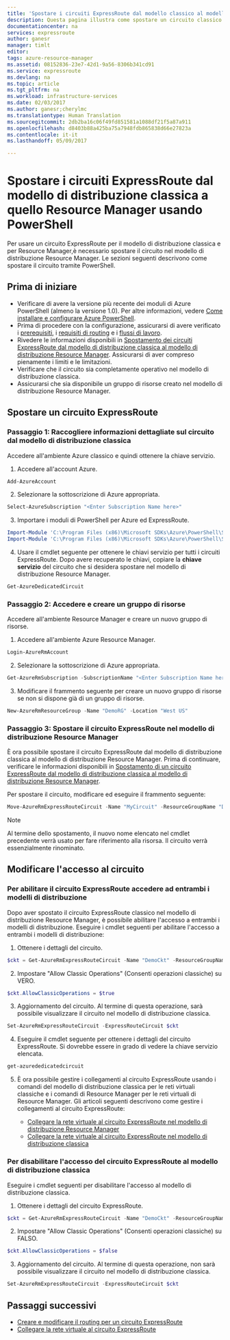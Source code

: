 ```yaml
---
title: 'Spostare i circuiti ExpressRoute dal modello classico al modello Resource Manager: PowerShell: Azure | Microsoft Docs'
description: Questa pagina illustra come spostare un circuito classico nel modello di distribuzione Resource Manager usando PowerShell.
documentationcenter: na
services: expressroute
author: ganesr
manager: timlt
editor: 
tags: azure-resource-manager
ms.assetid: 08152836-23e7-42d1-9a56-8306b341cd91
ms.service: expressroute
ms.devlang: na
ms.topic: article
ms.tgt_pltfrm: na
ms.workload: infrastructure-services
ms.date: 02/03/2017
ms.author: ganesr;cherylmc
ms.translationtype: Human Translation
ms.sourcegitcommit: 2db2ba16c06f49fd851581a1088df21f5a87a911
ms.openlocfilehash: d8403b88a425ba75a7948fdb865838d66e27823a
ms.contentlocale: it-it
ms.lasthandoff: 05/09/2017

---
```

# <a name="move-expressroute-circuits-from-the-classic-to-the-resource-manager-deployment-model-using-powershell"></a>Spostare i circuiti ExpressRoute dal modello di distribuzione classica a quello Resource Manager usando PowerShell

Per usare un circuito ExpressRoute per il modello di distribuzione classica e per Resource Manager,è necessario spostare il circuito nel modello di distribuzione Resource Manager. Le sezioni seguenti descrivono come spostare il circuito tramite PowerShell.

## <a name="before-you-begin"></a>Prima di iniziare

* Verificare di avere la versione più recente dei moduli di Azure PowerShell (almeno la versione 1.0). Per altre informazioni, vedere [Come installare e configurare Azure PowerShell](/powershell/azure/overview).
* Prima di procedere con la configurazione, assicurarsi di avere verificato i [prerequisiti](expressroute-prerequisites.md), i [requisiti di routing](expressroute-routing.md) e i [flussi di lavoro](expressroute-workflows.md).
* Rivedere le informazioni disponibili in [Spostamento dei circuiti ExpressRoute dal modello di distribuzione classica al modello di distribuzione Resource Manager](expressroute-move.md). Assicurarsi di aver compreso pienamente i limiti e le limitazioni.
* Verificare che il circuito sia completamente operativo nel modello di distribuzione classica.
* Assicurarsi che sia disponibile un gruppo di risorse creato nel modello di distribuzione Resource Manager.

## <a name="move-an-expressroute-circuit"></a>Spostare un circuito ExpressRoute

### <a name="step-1-gather-circuit-details-from-the-classic-deployment-model"></a>Passaggio 1: Raccogliere informazioni dettagliate sul circuito dal modello di distribuzione classica

Accedere all'ambiente Azure classico e quindi ottenere la chiave servizio.

1. Accedere all'account Azure.

  ```powershell
  Add-AzureAccount
  ```

2. Selezionare la sottoscrizione di Azure appropriata.

  ```powershell
  Select-AzureSubscription "<Enter Subscription Name here>"
  ```

3. Importare i moduli di PowerShell per Azure ed ExpressRoute.

  ```powershell
  Import-Module 'C:\Program Files (x86)\Microsoft SDKs\Azure\PowerShell\ServiceManagement\Azure\Azure.psd1'
  Import-Module 'C:\Program Files (x86)\Microsoft SDKs\Azure\PowerShell\ServiceManagement\Azure\ExpressRoute\ExpressRoute.psd1'
  ```

4. Usare il cmdlet seguente per ottenere le chiavi servizio per tutti i circuiti ExpressRoute. Dopo avere recuperato le chiavi, copiare la **chiave servizio** del circuito che si desidera spostare nel modello di distribuzione Resource Manager.

  ```powershell
  Get-AzureDedicatedCircuit
  ```

### <a name="step-2-sign-in-and-create-a-resource-group"></a>Passaggio 2: Accedere e creare un gruppo di risorse

Accedere all'ambiente Resource Manager e creare un nuovo gruppo di risorse.

1. Accedere all'ambiente Azure Resource Manager.

  ```powershell
  Login-AzureRmAccount
  ```

2. Selezionare la sottoscrizione di Azure appropriata.

  ```powershell
  Get-AzureRmSubscription -SubscriptionName "<Enter Subscription Name here>" | Select-AzureRmSubscription
  ```

3. Modificare il frammento seguente per creare un nuovo gruppo di risorse se non si dispone già di un gruppo di risorse.

  ```powershell
  New-AzureRmResourceGroup -Name "DemoRG" -Location "West US"
  ```

### <a name="step-3-move-the-expressroute-circuit-to-the-resource-manager-deployment-model"></a>Passaggio 3: Spostare il circuito ExpressRoute nel modello di distribuzione Resource Manager

È ora possibile spostare il circuito ExpressRoute dal modello di distribuzione classica al modello di distribuzione Resource Manager. Prima di continuare, verificare le informazioni disponibili in [Spostamento di un circuito ExpressRoute dal modello di distribuzione classica al modello di distribuzione Resource Manager](expressroute-move.md).

Per spostare il circuito, modificare ed eseguire il frammento seguente:

```powershell
Move-AzureRmExpressRouteCircuit -Name "MyCircuit" -ResourceGroupName "DemoRG" -Location "West US" -ServiceKey "<Service-key>"
```

> [!NOTE]
> Al termine dello spostamento, il nuovo nome elencato nel cmdlet precedente verrà usato per fare riferimento alla risorsa. Il circuito verrà essenzialmente rinominato.
> 

## <a name="modify-circuit-access"></a>Modificare l'accesso al circuito

### <a name="to-enable-expressroute-circuit-access-for-both-deployment-models"></a>Per abilitare il circuito ExpressRoute accedere ad entrambi i modelli di distribuzione

Dopo aver spostato il circuito ExpressRoute classico nel modello di distribuzione Resource Manager, è possibile abilitare l'accesso a entrambi i modelli di distribuzione. Eseguire i cmdlet seguenti per abilitare l'accesso a entrambi i modelli di distribuzione:

1. Ottenere i dettagli del circuito.

  ```powershell
  $ckt = Get-AzureRmExpressRouteCircuit -Name "DemoCkt" -ResourceGroupName "DemoRG"
  ```

2. Impostare "Allow Classic Operations" (Consenti operazioni classiche) su VERO.

  ```powershell
  $ckt.AllowClassicOperations = $true
  ```

3. Aggiornamento del circuito. Al termine di questa operazione, sarà possibile visualizzare il circuito nel modello di distribuzione classica.

  ```powershell
  Set-AzureRmExpressRouteCircuit -ExpressRouteCircuit $ckt
  ```

4. Eseguire il cmdlet seguente per ottenere i dettagli del circuito ExpressRoute. Si dovrebbe essere in grado di vedere la chiave servizio elencata.

  ```powershell
  get-azurededicatedcircuit
  ```

5. È ora possibile gestire i collegamenti al circuito ExpressRoute usando i comandi del modello di distribuzione classica per le reti virtuali classiche e i comandi di Resource Manager per le reti virtuali di Resource Manager. Gli articoli seguenti descrivono come gestire i collegamenti al circuito ExpressRoute:

    * [Collegare la rete virtuale al circuito ExpressRoute nel modello di distribuzione Resource Manager](expressroute-howto-linkvnet-arm.md)
    * [Collegare la rete virtuale al circuito ExpressRoute nel modello di distribuzione classica](expressroute-howto-linkvnet-classic.md)

### <a name="to-disable-expressroute-circuit-access-to-the-classic-deployment-model"></a>Per disabilitare l'accesso del circuito ExpressRoute al modello di distribuzione classica

Eseguire i cmdlet seguenti per disabilitare l'accesso al modello di distribuzione classica.

1. Ottenere i dettagli del circuito ExpressRoute.

  ```powershell
  $ckt = Get-AzureRmExpressRouteCircuit -Name "DemoCkt" -ResourceGroupName "DemoRG"
  ```

2. Impostare "Allow Classic Operations" (Consenti operazioni classiche) su FALSO.

  ```powershell
  $ckt.AllowClassicOperations = $false
  ```

3. Aggiornamento del circuito. Al termine di questa operazione, non sarà possibile visualizzare il circuito nel modello di distribuzione classica.

  ```powershell
Set-AzureRmExpressRouteCircuit -ExpressRouteCircuit $ckt
  ```

## <a name="next-steps"></a>Passaggi successivi

* [Creare e modificare il routing per un circuito ExpressRoute](expressroute-howto-routing-arm.md)
* [Collegare la rete virtuale al circuito ExpressRoute](expressroute-howto-linkvnet-arm.md)

